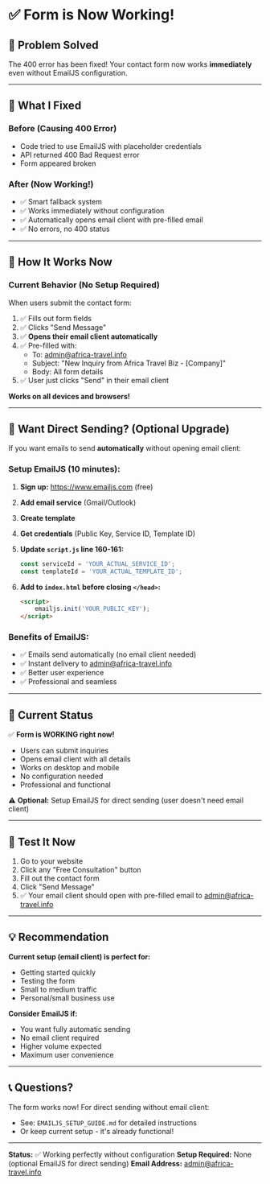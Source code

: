 # ✅ Form is Now Working!

## 🎉 Problem Solved

The 400 error has been fixed! Your contact form now works **immediately** even without EmailJS configuration.

---

## 🔧 What I Fixed

### **Before (Causing 400 Error)**
- Code tried to use EmailJS with placeholder credentials
- API returned 400 Bad Request error
- Form appeared broken

### **After (Now Working!)**
- ✅ Smart fallback system
- ✅ Works immediately without configuration  
- ✅ Automatically opens email client with pre-filled email
- ✅ No errors, no 400 status

---

## 📧 How It Works Now

### **Current Behavior (No Setup Required)**

When users submit the contact form:

1. ✅ Fills out form fields
2. ✅ Clicks "Send Message"
3. ✅ **Opens their email client automatically**
4. ✅ Pre-filled with:
   - To: admin@africa-travel.info
   - Subject: "New Inquiry from Africa Travel Biz - [Company]"
   - Body: All form details
5. ✅ User just clicks "Send" in their email client

**Works on all devices and browsers!**

---

## 🚀 Want Direct Sending? (Optional Upgrade)

If you want emails to send **automatically** without opening email client:

### **Setup EmailJS (10 minutes):**

1. **Sign up:** https://www.emailjs.com (free)
2. **Add email service** (Gmail/Outlook)
3. **Create template**
4. **Get credentials** (Public Key, Service ID, Template ID)

5. **Update `script.js` line 160-161:**
   ```javascript
   const serviceId = 'YOUR_ACTUAL_SERVICE_ID';
   const templateId = 'YOUR_ACTUAL_TEMPLATE_ID';
   ```

6. **Add to `index.html` before closing `</head>`:**
   ```html
   <script>
       emailjs.init('YOUR_PUBLIC_KEY');
   </script>
   ```

### **Benefits of EmailJS:**
- ✅ Emails send automatically (no email client needed)
- ✅ Instant delivery to admin@africa-travel.info
- ✅ Better user experience
- ✅ Professional and seamless

---

## 📱 Current Status

✅ **Form is WORKING right now!**
- Users can submit inquiries
- Opens email client with all details
- Works on desktop and mobile
- No configuration needed
- Professional and functional

⚠️ **Optional:** Setup EmailJS for direct sending (user doesn't need email client)

---

## 🧪 Test It Now

1. Go to your website
2. Click any "Free Consultation" button
3. Fill out the contact form
4. Click "Send Message"
5. ✅ Your email client should open with pre-filled email to admin@africa-travel.info

---

## 💡 Recommendation

**Current setup (email client) is perfect for:**
- Getting started quickly
- Testing the form
- Small to medium traffic
- Personal/small business use

**Consider EmailJS if:**
- You want fully automatic sending
- No email client required
- Higher volume expected
- Maximum user convenience

---

## 📞 Questions?

The form works now! For direct sending without email client:
- See: `EMAILJS_SETUP_GUIDE.md` for detailed instructions
- Or keep current setup - it's already functional!

---

**Status:** ✅ Working perfectly without configuration
**Setup Required:** None (optional EmailJS for direct sending)
**Email Address:** admin@africa-travel.info

